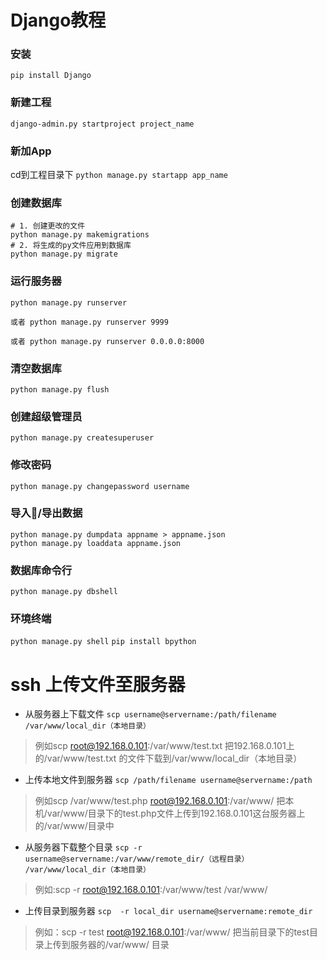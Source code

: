 # Django教程

### 安装
`pip install Django`
### 新建工程
`django-admin.py startproject project_name`
### 新加App
cd到工程目录下
`python manage.py startapp app_name`
### 创建数据库
```
# 1. 创建更改的文件
python manage.py makemigrations
# 2. 将生成的py文件应用到数据库
python manage.py migrate
```
### 运行服务器
`python manage.py runserver`

`或者 python manage.py runserver 9999`

`或者 python manage.py runserver 0.0.0.0:8000`
### 清空数据库
`python manage.py flush`
### 创建超级管理员
`python manage.py createsuperuser`
### 修改密码
`python manage.py changepassword username`

### 导入/导出数据
```
python manage.py dumpdata appname > appname.json
python manage.py loaddata appname.json
```

### 数据库命令行
`python manage.py dbshell`

### 环境终端
`python manage.py shell`
`pip install bpython`


# ssh 上传文件至服务器

- 从服务器上下载文件
`scp username@servername:/path/filename /var/www/local_dir（本地目录）`
> 例如scp root@192.168.0.101:/var/www/test.txt  把192.168.0.101上的/var/www/test.txt 的文件下载到/var/www/local_dir（本地目录）


- 上传本地文件到服务器
`scp /path/filename username@servername:/path`
> 例如scp /var/www/test.php  root@192.168.0.101:/var/www/  把本机/var/www/目录下的test.php文件上传到192.168.0.101这台服务器上的/var/www/目录中

 

- 从服务器下载整个目录
`scp -r username@servername:/var/www/remote_dir/（远程目录） /var/www/local_dir（本地目录）`
> 例如:scp -r root@192.168.0.101:/var/www/test  /var/www/  

- 上传目录到服务器
`scp  -r local_dir username@servername:remote_dir`
>例如：scp -r test  root@192.168.0.101:/var/www/   把当前目录下的test目录上传到服务器的/var/www/ 目录

